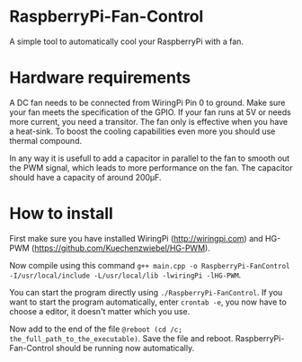 # RaspberryPi-Fan-Control
A simple tool to automatically cool your RaspberryPi with a fan.


# Hardware requirements 
A DC fan needs to be connected from WiringPi Pin 0 to ground. Make sure your fan meets the specification of the GPIO. 
If your fan runs at 5V or needs more current, you need a transitor. The fan only is effective when you have a heat-sink. To boost the cooling capabilities even more you should use thermal compound.

In any way it is usefull to add a capacitor in parallel to the fan to smooth out the PWM signal, which leads to more performance on the fan. The capacitor should have a capacity of around 200µF.


# How to install
First make sure you have installed WiringPi (http://wiringpi.com) and HG-PWM (https://github.com/Kuechenzwiebel/HG-PWM).

Now compile using this command `g++ main.cpp -o RaspberryPi-FanControl -I/usr/local/include -L/usr/local/lib -lwiringPi -lHG-PWM`.

You can start the program directly using `./RaspberryPi-FanControl`. If you want to start the program automatically, enter `crontab -e`, you now have to choose a editor, it doesn't matter which you use. 

Now add to the end of the file `@reboot (cd /c; the_full_path_to_the_executable)`. Save the file and reboot. RaspberryPi-Fan-Control should be running now automatically.

